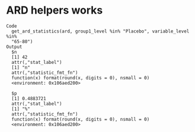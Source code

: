 # ARD helpers works

    Code
      get_ard_statistics(ard, group1_level %in% "Placebo", variable_level %in%
      "65-80")
    Output
      $n
      [1] 42
      attr(,"stat_label")
      [1] "n"
      attr(,"statistic_fmt_fn")
      function(x) format(round(x, digits = 0), nsmall = 0)
      <environment: 0x106aed200>
      
      $p
      [1] 0.4883721
      attr(,"stat_label")
      [1] "%"
      attr(,"statistic_fmt_fn")
      function(x) format(round(x, digits = 0), nsmall = 0)
      <environment: 0x106aed200>
      

